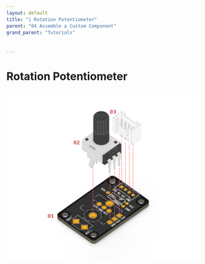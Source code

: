 ```yaml
---
layout: default
title: "i Rotation Potentiometer"
parent: "04 Assemble a Custom Component"
grand_parent: "Tutorials"


---
```


# Rotation Potentiometer

![Custom Potentiometer](assets/tutorial4-explode-pot.png)